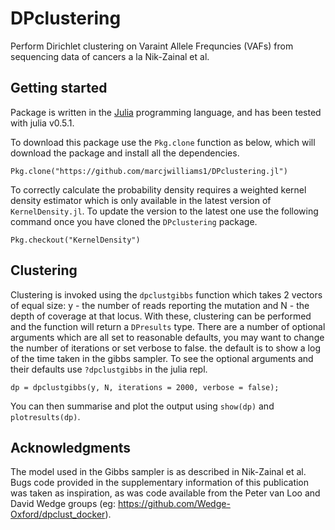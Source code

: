 # DPclustering

Perform Dirichlet clustering on Varaint Allele Frequncies (VAFs) from sequencing data of cancers a la Nik-Zainal et al.

## Getting started
Package is written in the [Julia](https://julialang.org/) programming language, and has been tested with julia v0.5.1.

To download this package use the ```Pkg.clone``` function as below, which will download the package and install all the dependencies.
```
Pkg.clone("https://github.com/marcjwilliams1/DPclustering.jl")
```
To correctly calculate the probability density requires a weighted kernel density estimator which is only available in the latest version of ```KernelDensity.jl```. To update the version to the latest one use the following command once you have cloned the ```DPclustering``` package.
```
Pkg.checkout("KernelDensity")
```

## Clustering
Clustering is invoked using the ```dpclustgibbs``` function which takes 2 vectors of equal size: y - the number of reads reporting the mutation and N - the depth of coverage at that locus. With these, clustering can be performed and the function will return a ```DPresults``` type. There are a number of optional arguments which are all set to reasonable defaults, you may want to change the number of iterations or set verbose to false. the default is to show a log of the time taken in the gibbs sampler. To see the optional arguments and their defaults use ```?dpclustgibbs``` in the julia repl.

```
dp = dpclustgibbs(y, N, iterations = 2000, verbose = false);
```

You can then summarise and plot the output using ```show(dp)``` and ```plotresults(dp)```.

## Acknowledgments
The model used in the Gibbs sampler is as described in Nik-Zainal et al. Bugs code provided in the supplementary information of this publication was taken as inspiration, as was code available from the Peter van Loo and David Wedge groups (eg: https://github.com/Wedge-Oxford/dpclust_docker).
